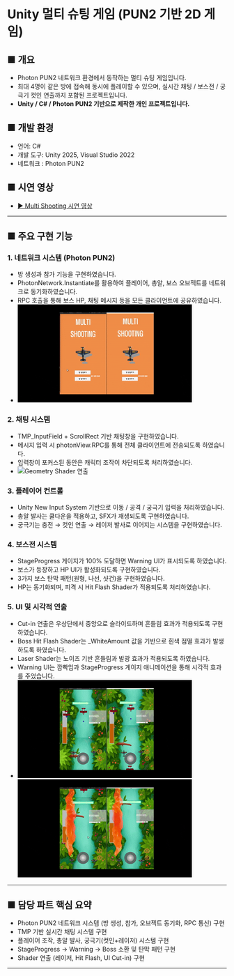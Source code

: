 # Unity 멀티 슈팅 게임 (PUN2 기반 2D 게임)

## ■ 개요
- Photon PUN2 네트워크 환경에서 동작하는 멀티 슈팅 게임입니다.
- 최대 4명이 같은 방에 접속해 동시에 플레이할 수 있으며,
  실시간 채팅 / 보스전 / 궁극기 컷인 연출까지 포함된 프로젝트입니다.
- **Unity / C# / Photon PUN2 기반으로 제작한 개인 프로젝트입니다.**

## ■ 개발 환경
- 언어: C#
- 개발 도구: Unity 2025, Visual Studio 2022
- 네트워크 : Photon PUN2

## ■ 시연 영상
- [▶ Multi Shooting 시연 영상](https://youtu.be/Ch-EU6h1Ru4)

---

## ■ 주요 구현 기능

### 1. 네트워크 시스템 (Photon PUN2)
- 방 생성과 참가 기능을 구현하였습니다.
- PhotonNetwork.Instantiate를 활용하여 플레이어, 총알, 보스 오브젝트를 네트워크로 동기화하였습니다.
- RPC 호출을 통해 보스 HP, 채팅 메시지 등을 모든 클라이언트에 공유하였습니다.
- ![Geometry Shader 연출](./Unity_Shorts/JoinRoom.gif)
### 2. 채팅 시스템
- TMP_InputField + ScrollRect 기반 채팅창을 구현하였습니다.
- 메시지 입력 시 photonView.RPC를 통해 전체 클라이언트에 전송되도록 하였습니다.
- 입력창이 포커스된 동안은 캐릭터 조작이 차단되도록 처리하였습니다.
- ![Geometry Shader 연출](./Unity_Shorts/Chatting.gif)

### 3. 플레이어 컨트롤
- Unity New Input System 기반으로 이동 / 공격 / 궁극기 입력을 처리하였습니다.
- 총알 발사는 쿨다운을 적용하고, SFX가 재생되도록 구현하였습니다.
- 궁극기는 충전 → 컷인 연출 → 레이저 발사로 이어지는 시스템을 구현하였습니다.

### 4. 보스전 시스템
- StageProgress 게이지가 100% 도달하면 Warning UI가 표시되도록 하였습니다.
- 보스가 등장하고 HP UI가 활성화되도록 구현하였습니다.
- 3가지 보스 탄막 패턴(원형, 나선, 샷건)을 구현하였습니다.
- HP는 동기화되며, 피격 시 Hit Flash Shader가 적용되도록 처리하였습니다.

### 5. UI 및 시각적 연출
- Cut-in 연출은 우상단에서 중앙으로 슬라이드하며 흔들림 효과가 적용되도록 구현하였습니다.
- Boss Hit Flash Shader는 _WhiteAmount 값을 기반으로 흰색 점멸 효과가 발생하도록 하였습니다.
- Laser Shader는 노이즈 기반 흔들림과 발광 효과가 적용되도록 하였습니다.
- Warning UI는 깜빡임과 StageProgress 게이지 애니메이션을 통해 시각적 효과를 주었습니다.
- ![Geometry Shader 연출](./Unity_Shorts/Ultimate.gif) ![Geometry Shader 연출](./Unity_Shorts/Boss.gif) 
---

## ■ 담당 파트 핵심 요약
- Photon PUN2 네트워크 시스템 (방 생성, 참가, 오브젝트 동기화, RPC 통신) 구현
- TMP 기반 실시간 채팅 시스템 구현
- 플레이어 조작, 총알 발사, 궁극기(컷인+레이저) 시스템 구현
- StageProgress → Warning → Boss 소환 및 탄막 패턴 구현
- Shader 연출 (레이저, Hit Flash, UI Cut-in) 구현

---
